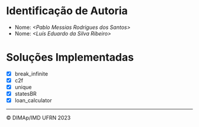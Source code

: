 # Identificação de Autoria

- Nome: _\<Pablo Messias Rodrigues dos Santos>_
- Nome: _\<Luís Eduardo da Silva Ribeiro>_

# Soluções Implementadas

- [x] break_infinite
- [x] c2f
- [x] unique
- [x] statesBR
- [x] loan_calculator

---

&copy; DIMAp/IMD UFRN 2023
